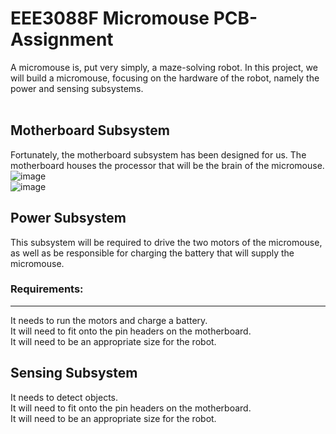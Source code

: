 # EEE3088F Micromouse PCB-Assignment

A micromouse is, put very simply, a maze-solving robot. In this project, we will build a micromouse, focusing on the hardware of the robot, namely the power and sensing subsystems. <br /> <br />

## Motherboard Subsystem 
Fortunately, the motherboard subsystem has been designed for us. The motherboard houses the processor that will be the brain of the micromouse. <br />
![image](https://github.com/a-mkader/PCB-Assignment/assets/163734726/adeade09-d0c7-4884-b129-cedc638cf4bb)<br />
![image](https://github.com/a-mkader/PCB-Assignment/assets/163734726/4fcd885a-d044-4313-a8e8-c641b3d626aa)<br />

## Power Subsystem
This subsystem will be required to drive the two motors of the micromouse, as well as be responsible for charging the battery that will supply the micromouse.
### Requirements:
-----------------
It needs to run the motors and charge a battery.<br />
It will need to fit onto the pin headers on the motherboard.<br />
It will need to be an appropriate size for the robot.<br />

## Sensing Subsystem
It needs to detect objects.<br />
It will need to fit onto the pin headers on the motherboard.<br />
It will need to be an appropriate size for the robot.<br />
<br />
